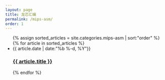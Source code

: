 ```yaml
---
layout: page
title: 龙芯汇编
permalink: /mips-asm/
order: 1
---
```

<!--
<ul class="post-list">
	  {% for article in site.categories.mips-asm %}
		<li>
      		<span class="post-meta">{{ article.date | date:"%b %-d, %Y"}}</span>
		<h3><a class="post-link" href="{{ article.url | prepend: site.baseurl }}">{{ article.title }}</a></h3>
		</li>
	  {% endfor %}
</ul>
-->
<ul class="post-list">
	{% assign sorted_articles = site.categories.mips-asm | sort:"order" %}
    {% for article in sorted_articles %}
      <li>
		  <span class="post-meta">{{ article.date | date:"%b %-d, %Y"}}</span>
          <h3><a class="page-link" href="{{ article.url | prepend: site.baseurl }}">{{ article.title }}</a></h3>
      </li>
    {% endfor %}
</ul>
